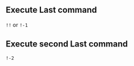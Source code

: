 **Execute Last command**
-----------------------

`!!` or `!-1`

**Execute second Last command**
-------------------------------

`!-2`
